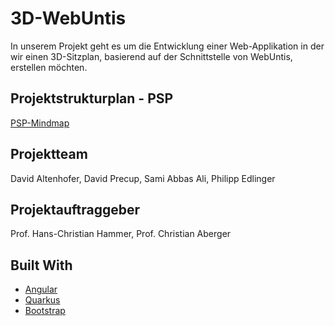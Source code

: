 # 3D-WebUntis
In unserem Projekt geht es um die Entwicklung einer Web-Applikation in der wir einen 3D-Sitzplan, basierend auf der Schnittstelle von WebUntis, erstellen möchten.

## Projektstrukturplan - PSP
[PSP-Mindmap](https://miro.com/app/board/o9J_lsKhoDc=/)

## Projektteam
David Altenhofer, David Precup, Sami Abbas Ali, Philipp Edlinger

## Projektauftraggeber
Prof. Hans-Christian Hammer, Prof. Christian Aberger

## Built With
* [Angular](https://angular.io/)
* [Quarkus](https://quarkuks.io/)
* [Bootstrap](https://getbootstrap.com)
